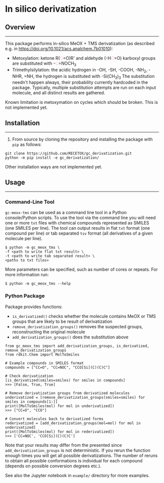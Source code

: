 # In silico derivatization

## Overview

---

This package performs in-silico MeOX + TMS derivatization (as described e.g. in https://doi.org/10.1021/acs.analchem.7b01010):

* Metoxylation: ketone R(<font color='pink'>C</font>=O)R' and aldehyde (-H<font color='pink'>C</font>=O) karboxyl groups 
are substituted with -<font color='pink'>C</font>=NOCH<sub>3</sub>
* Trimethylsilylation: the acidic hydrogen in -OH, -SH, -COOH, -NH<sub>2</sub>, -NHR, =NH, the hydrogen is substituted with -Si(CH<sub>3</sub>)<sub>3</sub>
The substitution needn't happen always, their probability currently hardcoded in the package.
Typically, multiple substitution attempts are run on each input molecule, and all distinct results are gathered.

Known limitation is metoxymation on cycles which should be broken. This is not implemented yet.


## Installation

---

1. From source by cloning the repository and installing the package with `pip` as follows:
```shell
git clone https://github.com/RECETOX/gc_derivatization.git
python -m pip install -e gc_derivatization/
```

Other installation ways are not implemented yet.

## Usage

---

### Command-Line Tool

`gc-meox-tms` can be used as a command line tool in a Python console/Python scripts. To use the tool via the command line
you will need one or more `txt` files with chemical compounds represented as SMILES (one SMILES per line). The tool can
output results in flat `txt` format (one compound per line) or tab separated `tsv` format (all derivatives of a given molecule per line).
```shell
$ python -m gc_meox_tms \
-f <path to write flat txt result> \
-t <path to write tab separated result> \
<paths to txt files>
```
More parameters can be specified, such as number of cores or repeats. For more information run:
```shell
$ python -m gc_meox_tms --help
```

### Python Package

Package provides functions:
* `is_derivatized()` checks whether the molecule contains MeOX or TMS groups that are likely to be result of derivatization
* `remove_derivatization_groups()` removes the suspected groups, reconstructing the original molecule
* `add_derivatization_groups()` does the substitution above

```python3
from gc_meox_tms import add_derivatization_groups, is_derivatized, remove_derivatization_groups
from rdkit.Chem import MolToSmiles

# Example compounds in SMILES format
compounds = ["CC=O", "CC=NOC", "CCO[Si](C)(C)C"]

# Check derivatization
[is_derivatized(smiles=smiles) for smiles in compounds]
>>> [False, True, True]

# Remove derivatization groups from derivatized molecules
underivatized = [remove_derivatization_groups(smiles=smiles) for smiles in compounds[1:]]
print([MolToSmiles(mol) for mol in underivatized])
>>> ["CC=O", "CCO"]

# Convert molecules back to derivatized forms
rederivatized = [add_derivatization_groups(mol=mol) for mol in underivatized]
print([MolToSmiles(mol) for mol in rederivatized])
>>> ['CC=NOC', 'CCO[Si](C)(C)C']
```
Note that your results may differ from the presented since `add_derivatization_groups` is not deterministic. If you rerun
the function enough times you will get all possible derivatizations. The number of reruns to obtain all possible conformations
is individual for each compound (depends on possible conversion degrees etc.).

See also the Jupyter notebook in `example/` directory for more examples.
